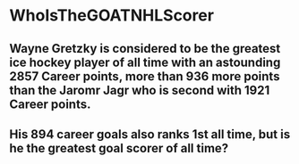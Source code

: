 # WhoIsTheGOATNHLScorer

## Wayne Gretzky is considered to be the greatest ice hockey player of all time with an astounding 2857 Career points, more than 936 more points than the Jaromr Jagr who is second with 1921 Career points. 

## His 894 career goals also ranks 1st all time, but is he the greatest goal scorer of all time? 
